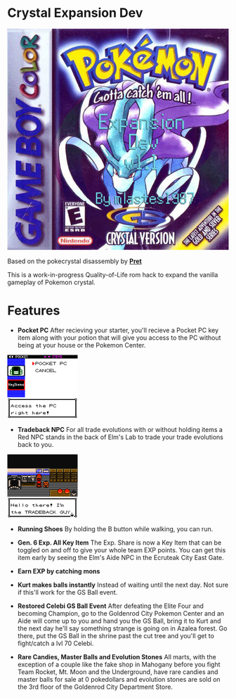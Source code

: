 # Crystal Expansion Dev

![Screenshot](crystal-expansion-dev-box-art.jpg)

Based on the pokecrystal disassembly by [**Pret**](https://github.com/pret/pokecrystal)

This is a work-in-progress Quality-of-Life rom hack to expand the vanilla gameplay of Pokemon crystal.

# Features

- **Pocket PC** After recieving your starter, you'll recieve a Pocket PC key item along with your potion that will give you access to the PC without being at your house or the Pokemon Center.

![Screenshot](crystal-expansion-dev-0.png)

- **Tradeback NPC** For all trade evolutions with or without holding items a Red NPC stands in the back of Elm's Lab to trade your trade evolutions back to you.

![Screenshot](crystal-expansion-dev-1.png)

- **Running Shoes** By holding the B button while walking, you can run.

- **Gen. 6 Exp. All Key Item** The Exp. Share is now a Key Item that can be toggled on and off to give your whole team EXP points.  You can get this item early by seeing the Elm's Aide NPC in the Ecruteak City East Gate.

- **Earn EXP by catching mons**

- **Kurt makes balls instantly** Instead of waiting until the next day.  Not sure if this'll work for the GS Ball event.

- **Restored Celebi GS Ball Event** After defeating the Elite Four and becoming Champion, go to the Goldenrod City Pokemon Center and an Aide will come up to you and hand you the GS Ball, bring it to Kurt and the next day he'll say something strange is going on in Azalea forest.  Go there, put the GS Ball in the shrine past the cut tree and you'll get to fight/catch a lvl 70 Celebi.

- **Rare Candies, Master Balls and Evolution Stones** All marts, with the exception of a couple like the fake shop in Mahogany before you fight Team Rocket, Mt. Moon and the Underground, have rare candies and master balls for sale at 0 pokedollars and evolution stones are sold on the 3rd floor of the Goldenrod City Department Store.